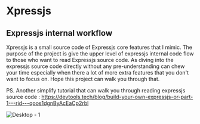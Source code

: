 # Xpressjs
## Expressjs internal workflow
Xpressjs is a small source code of Expressjs core features that I mimic. The purpose of the project is give the upper level of expressjs internal code flow to those who want to read Expressjs source code.
As diving into the expressjs source code directly without any pre-understanding can chew your time especially when there a lot of more extra features that you don't want to focus on. Hope this project can walk you through that.

PS. Another simplify tutorial that can walk you through reading expressjs source code : https://devtools.tech/blog/build-your-own-expressjs-or-part-1---rid---qoos1dgnByAcEaCp2rbl

![Desktop - 1](https://github.com/SaiPha454/xpressjs/assets/58585809/e22215c2-5483-4be9-9959-f19800f8bf2e)
